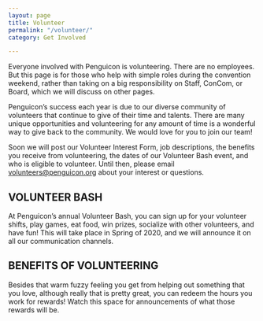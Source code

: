 ```yaml
---
layout: page
title: Volunteer
permalink: "/volunteer/"
category: Get Involved

---
```

Everyone involved with Penguicon is volunteering. There are no employees. But this page is for those who help with simple roles during the convention weekend, rather than taking on a big responsibility on Staff, ConCom, or Board, which we will discuss on other pages.

Penguicon’s success each year is due to our diverse community of volunteers that continue to give of their time and talents. There are many unique opportunities and volunteering for any amount of time is a wonderful way to give back to the community. We would love for you to join our team!

Soon we will post our Volunteer Interest Form, job descriptions, the benefits you receive from volunteering, the dates of our Volunteer Bash event, and who is eligible to volunteer. Until then, please email volunteers@penguicon.org about your interest or questions.

## VOLUNTEER BASH

At Penguicon’s annual Volunteer Bash, you can sign up for your volunteer shifts, play games, eat food, win prizes, socialize with other volunteers, and have fun! This will take place in Spring of 2020, and we will announce it on all our communication channels.

## BENEFITS OF VOLUNTEERING

Besides that warm fuzzy feeling you get from helping out something that you love, although really that is pretty great, you can redeem the hours you work for rewards! Watch this space for announcements of what those rewards will be.